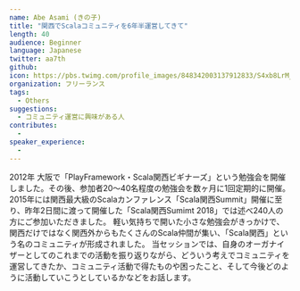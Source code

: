 ```yaml
---
name: Abe Asami (きの子)
title: "関西でScalaコミュニティを6年半運営してきて"
length: 40
audience: Beginner
language: Japanese
twitter: aa7th
github: 
icon: https://pbs.twimg.com/profile_images/848342003137912833/S4xb8LrM_400x400.jpg
organization: フリーランス
tags:
  - Others
suggestions:
  - コミュニティ運営に興味がある人
contributes:
  - 
speaker_experience:
  - 
---
```

2012年 大阪で「PlayFramework・Scala関西ビギナーズ」という勉強会を開催しました。その後、参加者20〜40名程度の勉強会を数ヶ月に1回定期的に開催。2015年には関西最大級のScalaカンファレンス「Scala関西Summit」開催に至り、昨年2日間に渡って開催した「Scala関西Sumimt 2018」では述べ240人の方にご参加いただきました。
軽い気持ちで開いた小さな勉強会がきっかけで、関西だけではなく関西外からもたくさんのScala仲間が集い、「Scala関西」という名のコミュニティが形成されました。
当セッションでは、自身のオーガナイザーとしてのこれまでの活動を振り返りながら、どういう考えでコミュニティを運営してきたか、コミュニティ活動で得たものや困ったこと、そして今後どのように活動していこうとしているかなどをお話します。
